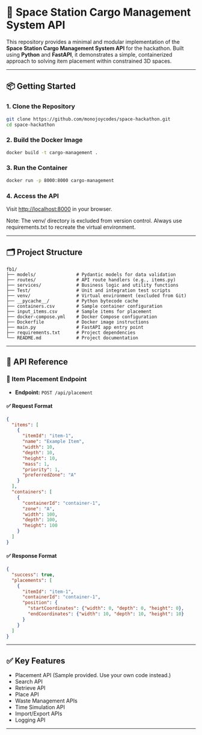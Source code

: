# 🚀 Space Station Cargo Management System API

This repository provides a minimal and modular implementation of the **Space Station Cargo Management System API** for the hackathon. Built using **Python** and **FastAPI**, it demonstrates a simple, containerized approach to solving item placement within constrained 3D spaces.

---

## 📦 Getting Started

### 1. Clone the Repository
```bash
git clone https://github.com/monojoycodes/space-hackathon.git
cd space-hackathon
```

### 2. Build the Docker Image
```bash
docker build -t cargo-management .
```

### 3. Run the Container
```bash
docker run -p 8000:8000 cargo-management
```


### 4. Access the API
Visit [http://localhost:8000](http://localhost:8000) in your browser.

Note: The venv/ directory is excluded from version control. Always use requirements.txt to recreate the virtual environment.

---

## 🗂️ Project Structure
```
fb1/
├── models/               # Pydantic models for data validation
├── routes/               # API route handlers (e.g., items.py)
├── services/             # Business logic and utility functions
├── Test/                 # Unit and integration test scripts
├── venv/                 # Virtual environment (excluded from Git)
├── __pycache__/          # Python bytecode cache
├── containers.csv        # Sample container configuration
├── input_items.csv       # Sample items for placement
├── docker-compose.yml    # Docker Compose configuration
├── Dockerfile            # Docker image instructions
├── main.py               # FastAPI app entry point
├── requirements.txt      # Project dependencies
└── README.md             # Project documentation
```

---

## 📘 API Reference

### 🔄 Item Placement Endpoint
- **Endpoint:** `POST /api/placement`

#### ✅ Request Format
```json
{
  "items": [
    {
      "itemId": "item-1",
      "name": "Example Item",
      "width": 10,
      "depth": 10,
      "height": 10,
      "mass": 1,
      "priority": 1,
      "preferredZone": "A"
    }
  ],
  "containers": [
    {
      "containerId": "container-1",
      "zone": "A",
      "width": 100,
      "depth": 100,
      "height": 100
    }
  ]
}
```

#### ✅ Response Format
```json
{
  "success": true,
  "placements": [
    {
      "itemId": "item-1",
      "containerId": "container-1",
      "position": {
        "startCoordinates": {"width": 0, "depth": 0, "height": 0},
        "endCoordinates": {"width": 10, "depth": 10, "height": 10}
      }
    }
  ]
}
```

---

## ✅ Key Features
- Placement API (Sample provided. Use your own code instead.)
- Search API
- Retrieve API
- Place API
- Waste Management APIs
- Time Simulation API
- Import/Export APIs
- Logging API
---



